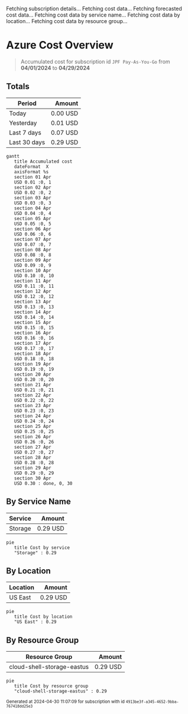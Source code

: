 Fetching subscription details...
Fetching cost data...
Fetching forecasted cost data...
Fetching cost data by service name...
Fetching cost data by location...
Fetching cost data by resource group...
# Azure Cost Overview

> Accumulated cost for subscription id `JPF Pay-As-You-Go` from **04/01/2024** to **04/29/2024**

## Totals

|Period|Amount|
|---|---:|
|Today|0.00 USD|
|Yesterday|0.01 USD|
|Last 7 days|0.07 USD|
|Last 30 days|0.29 USD|

```mermaid
gantt
   title Accumulated cost
   dateFormat  X
   axisFormat %s
   section 01 Apr
   USD 0.01 :0, 1
   section 02 Apr
   USD 0.02 :0, 2
   section 03 Apr
   USD 0.03 :0, 3
   section 04 Apr
   USD 0.04 :0, 4
   section 05 Apr
   USD 0.05 :0, 5
   section 06 Apr
   USD 0.06 :0, 6
   section 07 Apr
   USD 0.07 :0, 7
   section 08 Apr
   USD 0.08 :0, 8
   section 09 Apr
   USD 0.09 :0, 9
   section 10 Apr
   USD 0.10 :0, 10
   section 11 Apr
   USD 0.11 :0, 11
   section 12 Apr
   USD 0.12 :0, 12
   section 13 Apr
   USD 0.13 :0, 13
   section 14 Apr
   USD 0.14 :0, 14
   section 15 Apr
   USD 0.15 :0, 15
   section 16 Apr
   USD 0.16 :0, 16
   section 17 Apr
   USD 0.17 :0, 17
   section 18 Apr
   USD 0.18 :0, 18
   section 19 Apr
   USD 0.19 :0, 19
   section 20 Apr
   USD 0.20 :0, 20
   section 21 Apr
   USD 0.21 :0, 21
   section 22 Apr
   USD 0.22 :0, 22
   section 23 Apr
   USD 0.23 :0, 23
   section 24 Apr
   USD 0.24 :0, 24
   section 25 Apr
   USD 0.25 :0, 25
   section 26 Apr
   USD 0.26 :0, 26
   section 27 Apr
   USD 0.27 :0, 27
   section 28 Apr
   USD 0.28 :0, 28
   section 29 Apr
   USD 0.29 :0, 29
   section 30 Apr
   USD 0.30 : done, 0, 30
```

## By Service Name

|Service|Amount|
|---|---:|
|Storage|0.29 USD|

```mermaid
pie
   title Cost by service
   "Storage" : 0.29
```

## By Location

|Location|Amount|
|---|---:|
|US East|0.29 USD|

```mermaid
pie
   title Cost by location
   "US East" : 0.29
```

## By Resource Group

|Resource Group|Amount|
|---|---:|
|cloud-shell-storage-eastus|0.29 USD|

```mermaid
pie
   title Cost by resource group
   "cloud-shell-storage-eastus" : 0.29
```

<sup>Generated at 2024-04-30 11:07:09 for subscription with id `4913be3f-a345-4652-9bba-767418dd25e3`</sup>
